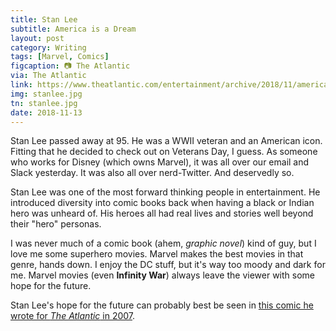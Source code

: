 ```yaml
---
title: Stan Lee
subtitle: America is a Dream
layout: post
category: Writing
tags: [Marvel, Comics]
figcaption: 📷 The Atlantic
via: The Atlantic
link: https://www.theatlantic.com/entertainment/archive/2018/11/america-dream/575647/
img: stanlee.jpg
tn: stanlee.jpg
date: 2018-11-13
---
```


Stan Lee passed away at 95. He was a WWII veteran and an American icon. Fitting that he decided to check out on Veterans Day, I guess. As someone who works for Disney (which owns Marvel), it was all over our email and Slack yesterday. It was also all over nerd-Twitter. And deservedly so.

Stan Lee was one of the most forward thinking people in entertainment. He introduced diversity into comic books back when having a black or Indian hero was unheard of. His heroes all had real lives and stories well beyond their "hero" personas.

I was never much of a comic book (ahem, _graphic novel_) kind of guy, but I love me some superhero movies. Marvel makes the best movies in that genre, hands down. I enjoy the DC stuff, but it's way too moody and dark for me. Marvel movies (even **Infinity War**) always leave the viewer with some hope for the future.

Stan Lee's hope for the future can probably best be seen in [this comic he wrote for _The Atlantic_ in 2007][1].


[1]: https://www.theatlantic.com/entertainment/archive/2018/11/america-dream/575647/
